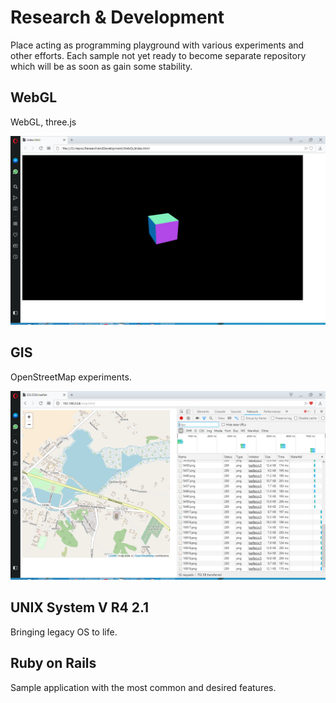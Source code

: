 # Research & Development

Place acting as programming playground with various experiments and other efforts. Each sample not yet ready to become separate repository which will be as soon as gain some stability.

## WebGL
WebGL, three.js

![Screenshot](WebGL/img/01_startup.png)

## GIS
OpenStreetMap experiments.

![Screenshot](GIS/img/01_map.png)

## UNIX System V R4 2.1
Bringing legacy OS to life.

## Ruby on Rails
Sample application with the most common and desired features.

